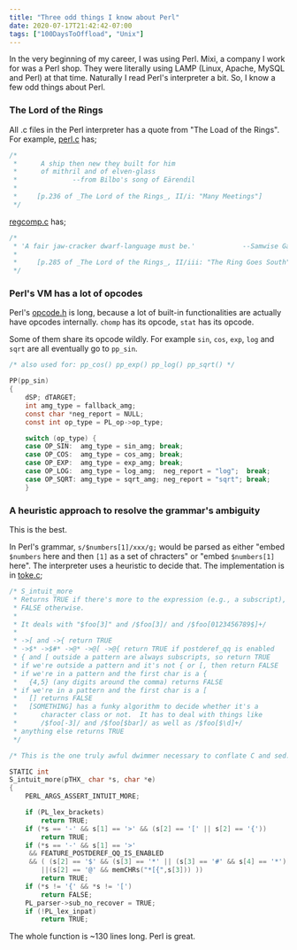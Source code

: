 ```yaml
---
title: "Three odd things I know about Perl"
date: 2020-07-17T21:42:42-07:00
tags: ["100DaysToOffload", "Unix"]
---
```


In the very beginning of my career, I was using Perl. Mixi, a company I work for was a Perl shop. They were literally using LAMP (Linux, Apache, MySQL and Perl) at that time. Naturally I read Perl's interpreter a bit. So, I know a few odd things about Perl.

### The Lord of the Rings

All .c files in the Perl interpreter has a quote from "The Load of the Rings". For example, [perl.c](https://github.com/Perl/perl5/blob/v5.33.0/perl.c) has;

```c
/*
 *      A ship then new they built for him
 *      of mithril and of elven-glass
 *              --from Bilbo's song of Eärendil
 *
 *     [p.236 of _The Lord of the Rings_, II/i: "Many Meetings"]
 */
```

[regcomp.c](https://github.com/Perl/perl5/blob/v5.33.0/regcomp.c) has;

```c
/*
 * 'A fair jaw-cracker dwarf-language must be.'            --Samwise Gamgee
 *
 *     [p.285 of _The Lord of the Rings_, II/iii: "The Ring Goes South"]
 */
```

### Perl's VM has a lot of opcodes

Perl's [opcode.h](https://github.com/Perl/perl5/blob/v5.33.0/opcode.h#L18) is long, because a lot of built-in functionalities are actually have opcodes internally. `chomp` has its opcode, `stat` has its opcode.

Some of them share its opcode wildly. For example `sin`, `cos`, `exp`, `log` and `sqrt` are all eventually go to `pp_sin`.

```c
/* also used for: pp_cos() pp_exp() pp_log() pp_sqrt() */

PP(pp_sin)
{
    dSP; dTARGET;
    int amg_type = fallback_amg;
    const char *neg_report = NULL;
    const int op_type = PL_op->op_type;

    switch (op_type) {
    case OP_SIN:  amg_type = sin_amg; break;
    case OP_COS:  amg_type = cos_amg; break;
    case OP_EXP:  amg_type = exp_amg; break;
    case OP_LOG:  amg_type = log_amg;  neg_report = "log";  break;
    case OP_SQRT: amg_type = sqrt_amg; neg_report = "sqrt"; break;
    }
```

### A heuristic approach to resolve the grammar's ambiguity

This is the best.

In Perl's grammar, `s/$numbers[1]/xxx/g;` would be parsed as either "embed `$numbers` here and then `[1]` as a set of chracters" or "embed `$numbers[1]` here". The interpreter uses a heuristic to decide that. The implementation is in [toke.c](https://github.com/Perl/perl5/blob/v5.33.0/toke.c#L4284);

```c
/* S_intuit_more
 * Returns TRUE if there's more to the expression (e.g., a subscript),
 * FALSE otherwise.
 *
 * It deals with "$foo[3]" and /$foo[3]/ and /$foo[0123456789$]+/
 *
 * ->[ and ->{ return TRUE
 * ->$* ->$#* ->@* ->@[ ->@{ return TRUE if postderef_qq is enabled
 * { and [ outside a pattern are always subscripts, so return TRUE
 * if we're outside a pattern and it's not { or [, then return FALSE
 * if we're in a pattern and the first char is a {
 *   {4,5} (any digits around the comma) returns FALSE
 * if we're in a pattern and the first char is a [
 *   [] returns FALSE
 *   [SOMETHING] has a funky algorithm to decide whether it's a
 *      character class or not.  It has to deal with things like
 *      /$foo[-3]/ and /$foo[$bar]/ as well as /$foo[$\d]+/
 * anything else returns TRUE
 */

/* This is the one truly awful dwimmer necessary to conflate C and sed. */

STATIC int
S_intuit_more(pTHX_ char *s, char *e)
{
    PERL_ARGS_ASSERT_INTUIT_MORE;

    if (PL_lex_brackets)
        return TRUE;
    if (*s == '-' && s[1] == '>' && (s[2] == '[' || s[2] == '{'))
        return TRUE;
    if (*s == '-' && s[1] == '>'
     && FEATURE_POSTDEREF_QQ_IS_ENABLED
     && ( (s[2] == '$' && (s[3] == '*' || (s[3] == '#' && s[4] == '*')))
        ||(s[2] == '@' && memCHRs("*[{",s[3])) ))
        return TRUE;
    if (*s != '{' && *s != '[')
        return FALSE;
    PL_parser->sub_no_recover = TRUE;
    if (!PL_lex_inpat)
        return TRUE;
```

The whole function is ~130 lines long. Perl is great.